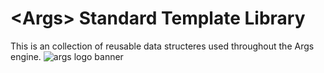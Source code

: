 # \<Args\> Standard Template Library
This is an collection of reusable data structeres used throughout the Args engine.
![args logo banner](https://cdn.discordapp.com/attachments/448616491416551438/700405124589420675/Args-banner-long.png)
